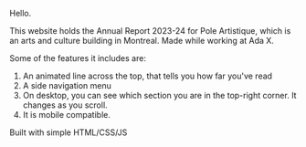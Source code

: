 Hello. 

This website holds the Annual Report 2023-24 for Pole Artistique, which is an arts and culture building in Montreal. Made while working at Ada X. 

Some of the features it includes are:

1. An animated line across the top, that tells you how far you've read
2. A side navigation menu
3. On desktop, you can see which section you are in the top-right corner. It changes as you scroll. 
4. It is mobile compatible. 

Built with simple HTML/CSS/JS
